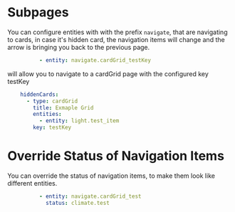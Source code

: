 # Subpages

You can configure entities with with the prefix `navigate`, that are navigating to cards, in case it's hidden card, the navigation items will change and the arrow is bringing you back to the previous page.

```yaml
          - entity: navigate.cardGrid_testKey
```

will allow you to navigate to a cardGrid page with the configured key testKey

```yaml
    hiddenCards:
      - type: cardGrid
        title: Exmaple Grid
        entities:
          - entity: light.test_item
        key: testKey
```

# Override Status of Navigation Items

You can override the status of navigation items, to make them look like different entities.

```yaml
          - entity: navigate.cardGrid_test
            status: climate.test
```
